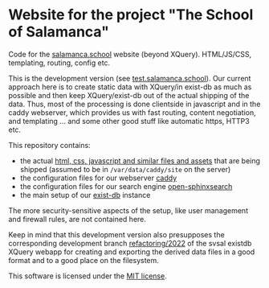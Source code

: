 # Website for the project "The School of Salamanca"

Code for the [salamanca.school](https://{{$domain}}/) website (beyond XQuery). HTML/JS/CSS, templating, routing, config etc.

This is the development version (see [test.salamanca.school](https://test.salamanca.school/)). Our current approach here is to create static data with XQuery/in exist-db as much as possible and then keep XQuery/exist-db out of the actual shipping of the data. Thus, most of the processing is done clientside in javascript and in the caddy webserver, which provides us with fast routing, content negotiation, and templating ... and some other good stuff like automatic https, HTTP3 etc.

This repository contains:
- the actual [html, css, javascript and similar files and assets](./site) that are being shipped (assumed to be in `/var/data/caddy/site` on the server)
- the configuration files for our webserver [caddy](./webserver/README.md)
- the configuration files for our search engine [open-sphinxsearch](./searchengine/README.md)
- the main setup of our [exist-db](./existdb/README.md) instance

The more security-sensitive aspects of the setup, like user management and firewall rules, are not contained here.

Keep in mind that this development version also presupposes the corresponding development branch [refactoring/2022](https://github.com/digicademy/svsal/tree/refactoring/2022) of the svsal existdb XQuery webapp for creating and exporting the derived data files in a good format and to a good place on the filesystem.

This software is licensed under the [MIT license](LICENSE).
